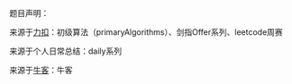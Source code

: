 题目声明：

来源于[力扣](https://leetcode-cn.com/)：初级算法（primaryAlgorithms）、剑指Offer系列、leetcode周赛

来源于个人日常总结：daily系列

来源于[牛客](https://www.nowcoder.com/)：牛客